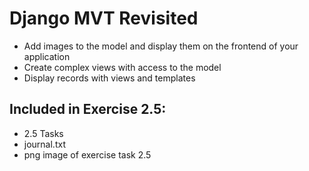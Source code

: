# Django MVT Revisited
- Add images to the model and display them on the frontend of your application
- Create complex views with access to the model
- Display records with views and templates

## Included in Exercise 2.5: 
- 2.5 Tasks
- journal.txt
- png image of exercise task 2.5